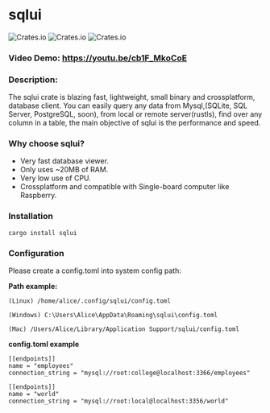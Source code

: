 # sqlui

![Crates.io](https://img.shields.io/crates/v/sqlui)
![Crates.io](https://img.shields.io/crates/d/sqlui)
![Crates.io](https://img.shields.io/crates/l/sqlui)

### Video Demo: https://youtu.be/cb1F_MkoCoE

### Description: 

The sqlui crate is blazing fast, lightweight, small binary and crossplatform, database client.
You can easily query any data from Mysql,(SQLite, SQL Server, PostgreSQL, soon), from local or remote server(rustls), find over any column in a table, the main objective of sqlui is the performance and speed.

### Why choose sqlui?

- Very fast database viewer.
- Only uses ~20MB of RAM.
- Very low use of CPU.
- Crossplatform and compatible with Single-board computer like Raspberry.

### Installation

```
cargo install sqlui
```

### Configuration

Please create a config.toml into system config path:

**Path example:**

```
(Linux) /home/alice/.config/sqlui/config.toml

(Windows) C:\Users\Alice\AppData\Roaming\sqlui\config.toml

(Mac) /Users/Alice/Library/Application Support/sqlui/config.toml
```

**config.toml example**

```
[[endpoints]]
name = "employees"
connection_string = "mysql://root:college@localhost:3366/employees"

[[endpoints]]
name = "world"
connection_string = "mysql://root:local@localhost:3356/world"
```
